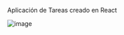 Aplicación de Tareas creado en React

![image](https://user-images.githubusercontent.com/52418189/186792759-a2f0f633-90bf-4d28-91df-a90fa766bd9d.png)

